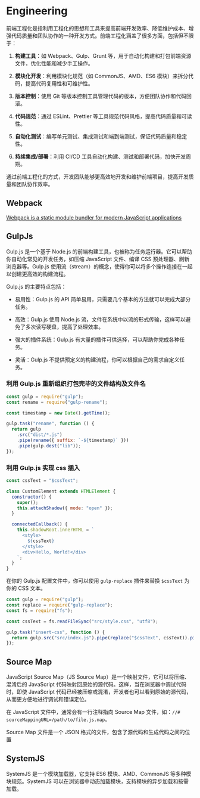# Engineering

前端工程化是指利用工程化的思想和工具来提高前端开发效率、降低维护成本、增强代码质量和团队协作的一种开发方式。前端工程化涵盖了很多方面，包括但不限于：

1. **构建工具**：如 Webpack、Gulp、Grunt 等，用于自动化构建和打包前端资源文件，优化性能和减少手工操作。

2. **模块化开发**：利用模块化规范（如 CommonJS、AMD、ES6 模块）来拆分代码，提高代码复用性和可维护性。

3. **版本控制**：使用 Git 等版本控制工具管理代码的版本，方便团队协作和代码回滚。

4. **代码规范**：通过 ESLint、Prettier 等工具规范代码风格，提高代码质量和可读性。

5. **自动化测试**：编写单元测试、集成测试和端到端测试，保证代码质量和稳定性。

6. **持续集成/部署**：利用 CI/CD 工具自动化构建、测试和部署代码，加快开发周期。

通过前端工程化的方式，开发团队能够更高效地开发和维护前端项目，提高开发质量和团队协作效率。

## Webpack

[Webpack is a static module bundler for modern JavaScript applications](https://webpack.js.org/)

## GulpJs

Gulp.js 是一个基于 Node.js 的前端构建工具，也被称为任务运行器。它可以帮助你自动化常见的开发任务，如压缩 JavaScript 文件、编译 CSS 预处理器、刷新浏览器等。Gulp.js 使用流（stream）的概念，使得你可以将多个操作连接在一起以创建更高效的构建流程。

Gulp.js 的主要特点包括：

- 易用性：Gulp.js 的 API 简单易用，只需要几个基本的方法就可以完成大部分任务。

- 高效：Gulp.js 使用 Node.js 流，文件在系统中以流的形式传输，这样可以避免了多次读写硬盘，提高了处理效率。

- 强大的插件系统：Gulp.js 有大量的插件可供选择，可以帮助你完成各种任务。

- 灵活：Gulp.js 不提供预定义的构建流程，你可以根据自己的需求自定义任务。

### 利用 Gulp.js 重新组织打包完毕的文件结构及文件名

```javascript
const gulp = require("gulp");
const rename = require("gulp-rename");

const timestamp = new Date().getTime();

gulp.task("rename", function () {
  return gulp
    .src("dist/*.js")
    .pipe(rename({ suffix: `-${timestamp}` }))
    .pipe(gulp.dest("lib"));
});
```

### 利用 Gulp.js 实现 css 插入

```javascript
const cssText = "$cssText";

class CustomElement extends HTMLElement {
  constructor() {
    super();
    this.attachShadow({ mode: "open" });
  }

  connectedCallback() {
    this.shadowRoot.innerHTML = `
      <style>
        ${cssText}
      </style>
      <div>Hello, World!</div>
    `;
  }
}
```

在你的 Gulp.js 配置文件中，你可以使用 `gulp-replace` 插件来替换 `$cssText` 为你的 CSS 文本。

```javascript
const gulp = require("gulp");
const replace = require("gulp-replace");
const fs = require("fs");

const cssText = fs.readFileSync("src/style.css", "utf8");

gulp.task("insert-css", function () {
  return gulp.src("src/index.js").pipe(replace("$cssText", cssText)).pipe(gulp.dest("dist"));
});
```

## Source Map

JavaScript Source Map（JS Source Map）是一个映射文件，它可以将压缩、混淆后的 JavaScript 代码映射回原始的源代码。这样，当在浏览器中调试代码时，即使 JavaScript 代码已经被压缩或混淆，开发者也可以看到原始的源代码，从而更方便地进行调试和错误定位。

在 JavaScript 文件中，通常会有一行注释指向 Source Map 文件，如：`//# sourceMappingURL=/path/to/file.js.map`。

Source Map 文件是一个 JSON 格式的文件，包含了源代码和生成代码之间的位置

## SystemJS

SystemJS 是一个模块加载器，它支持 ES6 模块、AMD、CommonJS 等多种模块规范。SystemJS 可以在浏览器中动态加载模块，支持模块的异步加载和按需加载。
